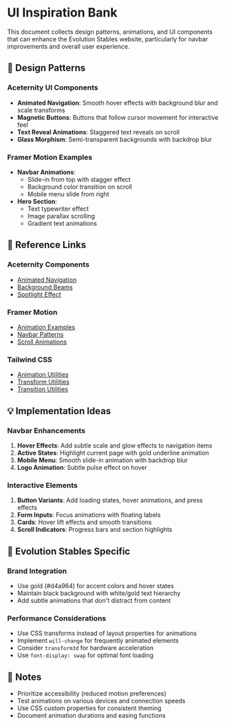 # UI Inspiration Bank

This document collects design patterns, animations, and UI components that can enhance the Evolution Stables website, particularly for navbar improvements and overall user experience.

## 🎨 Design Patterns

### Aceternity UI Components

- **Animated Navigation**: Smooth hover effects with background blur and scale transforms
- **Magnetic Buttons**: Buttons that follow cursor movement for interactive feel
- **Text Reveal Animations**: Staggered text reveals on scroll
- **Glass Morphism**: Semi-transparent backgrounds with backdrop blur

### Framer Motion Examples

- **Navbar Animations**:
  - Slide-in from top with stagger effect
  - Background color transition on scroll
  - Mobile menu slide from right
- **Hero Section**:
  - Text typewriter effect
  - Image parallax scrolling
  - Gradient text animations

## 🔗 Reference Links

### Aceternity Components

- [Animated Navigation](https://ui.aceternity.com/components/animated-navbar)
- [Background Beams](https://ui.aceternity.com/components/background-beams)
- [Spotlight Effect](https://ui.aceternity.com/components/spotlight)

### Framer Motion

- [Animation Examples](https://www.framer.com/motion/)
- [Navbar Patterns](https://www.framer.com/examples/navbar/)
- [Scroll Animations](https://www.framer.com/docs/scroll-triggered-animations/)

### Tailwind CSS

- [Animation Utilities](https://tailwindcss.com/docs/animation)
- [Transform Utilities](https://tailwindcss.com/docs/transform)
- [Transition Utilities](https://tailwindcss.com/docs/transition-property)

## 💡 Implementation Ideas

### Navbar Enhancements

1. **Hover Effects**: Add subtle scale and glow effects to navigation items
2. **Active States**: Highlight current page with gold underline animation
3. **Mobile Menu**: Smooth slide-in animation with backdrop blur
4. **Logo Animation**: Subtle pulse effect on hover

### Interactive Elements

1. **Button Variants**: Add loading states, hover animations, and press effects
2. **Form Inputs**: Focus animations with floating labels
3. **Cards**: Hover lift effects and smooth transitions
4. **Scroll Indicators**: Progress bars and section highlights

## 🎯 Evolution Stables Specific

### Brand Integration

- Use gold (#d4a964) for accent colors and hover states
- Maintain black background with white/gold text hierarchy
- Add subtle animations that don't distract from content

### Performance Considerations

- Use CSS transforms instead of layout properties for animations
- Implement `will-change` for frequently animated elements
- Consider `transform3d` for hardware acceleration
- Use `font-display: swap` for optimal font loading

## 📝 Notes

- Prioritize accessibility (reduced motion preferences)
- Test animations on various devices and connection speeds
- Use CSS custom properties for consistent theming
- Document animation durations and easing functions
